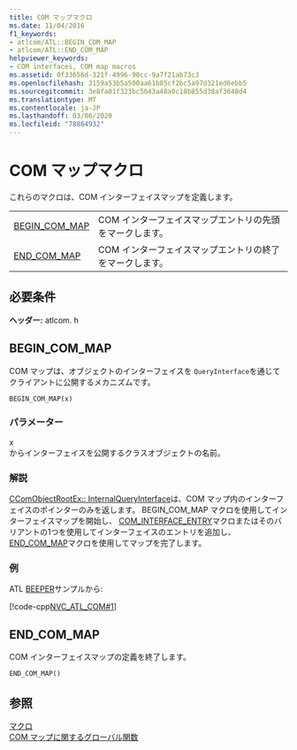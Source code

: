 ```yaml
---
title: COM マップマクロ
ms.date: 11/04/2016
f1_keywords:
- atlcom/ATL::BEGIN_COM_MAP
- atlcom/ATL::END_COM_MAP
helpviewer_keywords:
- COM interfaces, COM map macros
ms.assetid: 0f33656d-321f-4996-90cc-9a7f21ab73c3
ms.openlocfilehash: 3159a53b5a500aa61b85cf2bc5a97d321ed6ebb5
ms.sourcegitcommit: 3e8fa01f323bc5043a48a0c18b855d38af3648d4
ms.translationtype: MT
ms.contentlocale: ja-JP
ms.lasthandoff: 03/06/2020
ms.locfileid: "78864932"
---
```

# <a name="com-map-macros"></a>COM マップマクロ

これらのマクロは、COM インターフェイスマップを定義します。

|||
|-|-|
|[BEGIN_COM_MAP](#begin_com_map)|COM インターフェイスマップエントリの先頭をマークします。|
|[END_COM_MAP](#end_com_map)|COM インターフェイスマップエントリの終了をマークします。|

## <a name="requirements"></a>必要条件

**ヘッダー:** atlcom. h

##  <a name="begin_com_map"></a>BEGIN_COM_MAP

COM マップは、オブジェクトのインターフェイスを `QueryInterface`を通じてクライアントに公開するメカニズムです。

```
BEGIN_COM_MAP(x)
```

### <a name="parameters"></a>パラメーター

*x*<br/>
からインターフェイスを公開するクラスオブジェクトの名前。

### <a name="remarks"></a>解説

[CComObjectRootEx:: InternalQueryInterface](ccomobjectrootex-class.md#internalqueryinterface)は、COM マップ内のインターフェイスのポインターのみを返します。 BEGIN_COM_MAP マクロを使用してインターフェイスマップを開始し、 [COM_INTERFACE_ENTRY](com-interface-entry-macros.md#com_interface_entry)マクロまたはそのバリアントの1つを使用してインターフェイスのエントリを追加し、 [END_COM_MAP](#end_com_map)マクロを使用してマップを完了します。

### <a name="example"></a>例

ATL [BEEPER](../../overview/visual-cpp-samples.md)サンプルから:

[!code-cpp[NVC_ATL_COM#1](../../atl/codesnippet/cpp/com-map-macros_1.h)]

##  <a name="end_com_map"></a>END_COM_MAP

COM インターフェイスマップの定義を終了します。

```
END_COM_MAP()
```

## <a name="see-also"></a>参照

[マクロ](../../atl/reference/atl-macros.md)<br/>
[COM マップに関するグローバル関数](../../atl/reference/com-map-global-functions.md)
